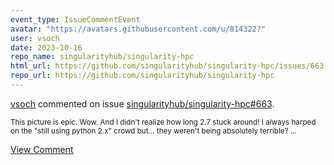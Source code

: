 ```yaml
---
event_type: IssueCommentEvent
avatar: "https://avatars.githubusercontent.com/u/814322?"
user: vsoch
date: 2023-10-16
repo_name: singularityhub/singularity-hpc
html_url: https://github.com/singularityhub/singularity-hpc/issues/663
repo_url: https://github.com/singularityhub/singularity-hpc
---
```


<a href='https://github.com/vsoch' target='_blank'>vsoch</a> commented on issue <a href='https://github.com/singularityhub/singularity-hpc/issues/663' target='_blank'>singularityhub/singularity-hpc#663</a>.

<small>This picture is epic. Wow. And I didn't realize how long 2.7 stuck around! I always harped on the "still using python 2.x" crowd but... they weren't being absolutely terrible? ...</small>

<a href='https://github.com/singularityhub/singularity-hpc/issues/663' target='_blank'>View Comment</a>
